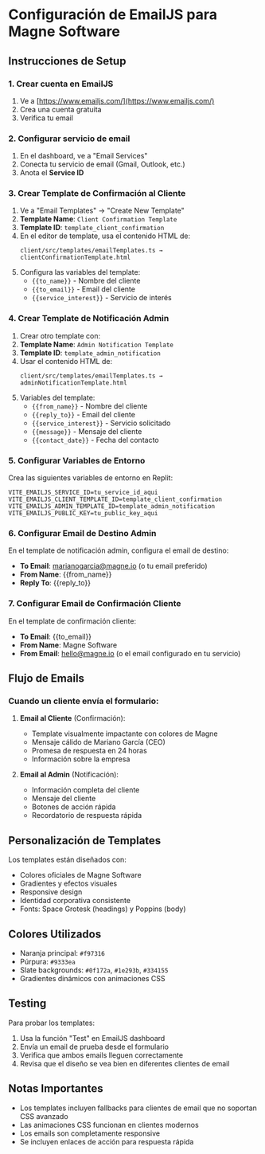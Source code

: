 # Configuración de EmailJS para Magne Software

## Instrucciones de Setup

### 1. Crear cuenta en EmailJS
1. Ve a [https://www.emailjs.com/](https://www.emailjs.com/)
2. Crea una cuenta gratuita
3. Verifica tu email

### 2. Configurar servicio de email
1. En el dashboard, ve a "Email Services"
2. Conecta tu servicio de email (Gmail, Outlook, etc.)
3. Anota el **Service ID**

### 3. Crear Template de Confirmación al Cliente
1. Ve a "Email Templates" → "Create New Template"
2. **Template Name**: `Client Confirmation Template`
3. **Template ID**: `template_client_confirmation`
4. En el editor de template, usa el contenido HTML de:
   ```
   client/src/templates/emailTemplates.ts → clientConfirmationTemplate.html
   ```
5. Configura las variables del template:
   - `{{to_name}}` - Nombre del cliente
   - `{{to_email}}` - Email del cliente  
   - `{{service_interest}}` - Servicio de interés

### 4. Crear Template de Notificación Admin
1. Crear otro template con:
2. **Template Name**: `Admin Notification Template`
3. **Template ID**: `template_admin_notification`
4. Usar el contenido HTML de:
   ```
   client/src/templates/emailTemplates.ts → adminNotificationTemplate.html
   ```
5. Variables del template:
   - `{{from_name}}` - Nombre del cliente
   - `{{reply_to}}` - Email del cliente
   - `{{service_interest}}` - Servicio solicitado
   - `{{message}}` - Mensaje del cliente
   - `{{contact_date}}` - Fecha del contacto

### 5. Configurar Variables de Entorno
Crea las siguientes variables de entorno en Replit:

```env
VITE_EMAILJS_SERVICE_ID=tu_service_id_aqui
VITE_EMAILJS_CLIENT_TEMPLATE_ID=template_client_confirmation
VITE_EMAILJS_ADMIN_TEMPLATE_ID=template_admin_notification
VITE_EMAILJS_PUBLIC_KEY=tu_public_key_aqui
```

### 6. Configurar Email de Destino Admin
En el template de notificación admin, configura el email de destino:
- **To Email**: marianogarcia@magne.io (o tu email preferido)
- **From Name**: {{from_name}}
- **Reply To**: {{reply_to}}

### 7. Configurar Email de Confirmación Cliente
En el template de confirmación cliente:
- **To Email**: {{to_email}}
- **From Name**: Magne Software
- **From Email**: hello@magne.io (o el email configurado en tu servicio)

## Flujo de Emails

### Cuando un cliente envía el formulario:

1. **Email al Cliente** (Confirmación):
   - Template visualmente impactante con colores de Magne
   - Mensaje cálido de Mariano García (CEO)
   - Promesa de respuesta en 24 horas
   - Información sobre la empresa
   
2. **Email al Admin** (Notificación):
   - Información completa del cliente
   - Mensaje del cliente
   - Botones de acción rápida
   - Recordatorio de respuesta rápida

## Personalización de Templates

Los templates están diseñados con:
- Colores oficiales de Magne Software
- Gradientes y efectos visuales
- Responsive design
- Identidad corporativa consistente
- Fonts: Space Grotesk (headings) y Poppins (body)

## Colores Utilizados
- Naranja principal: `#f97316`
- Púrpura: `#9333ea`
- Slate backgrounds: `#0f172a`, `#1e293b`, `#334155`
- Gradientes dinámicos con animaciones CSS

## Testing
Para probar los templates:
1. Usa la función "Test" en EmailJS dashboard
2. Envía un email de prueba desde el formulario
3. Verifica que ambos emails lleguen correctamente
4. Revisa que el diseño se vea bien en diferentes clientes de email

## Notas Importantes
- Los templates incluyen fallbacks para clientes de email que no soportan CSS avanzado
- Las animaciones CSS funcionan en clientes modernos
- Los emails son completamente responsive
- Se incluyen enlaces de acción para respuesta rápida